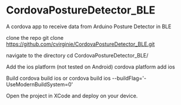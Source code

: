 # CordovaPostureDetector_BLE
A cordova app to receive data from Arduino Posture Detector in BLE

clone the repo
git clone https://github.com/cvirginie/CordovaPostureDetector_BLE.git

navigate to the directory
cd CordovaPostureDetector_BLE/

Add the ios platform (not tested on Android)
cordova platform add ios

Build 
cordova build ios 
or
cordova build ios --buildFlag='-UseModernBuildSystem=0'

Open the project in XCode and deploy on your device.
